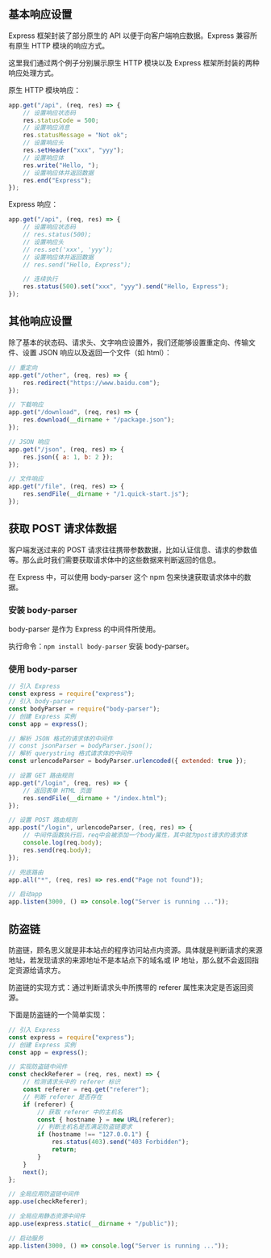 ## 基本响应设置

Express 框架封装了部分原生的 API 以便于向客户端响应数据。Express 兼容所有原生 HTTP 模块的响应方式。

这里我们通过两个例子分别展示原生 HTTP 模块以及 Express 框架所封装的两种响应处理方式。

原生 HTTP 模块响应：

```javascript
app.get("/api", (req, res) => {
    // 设置响应状态码
    res.statusCode = 500;
    // 设置响应消息
    res.statusMessage = "Not ok";
    // 设置响应头
    res.setHeader("xxx", "yyy");
    // 设置响应体
    res.write("Hello, ");
    // 设置响应体并返回数据
    res.end("Express");
});
```

Express 响应：

```javascript
app.get("/api", (req, res) => {
    // 设置响应状态码
    // res.status(500);
    // 设置响应头
    // res.set('xxx', 'yyy');
    // 设置响应体并返回数据
    // res.send("Hello, Express");

    // 连续执行
    res.status(500).set("xxx", "yyy").send("Hello, Express");
});
```

## 其他响应设置

除了基本的状态码、请求头、文字响应设置外，我们还能够设置重定向、传输文件、设置 JSON 响应以及返回一个文件（如 html）：

```javascript
// 重定向
app.get("/other", (req, res) => {
    res.redirect("https://www.baidu.com");
});

// 下载响应
app.get("/download", (req, res) => {
    res.download(__dirname + "/package.json");
});

// JSON 响应
app.get("/json", (req, res) => {
    res.json({ a: 1, b: 2 });
});

// 文件响应
app.get("/file", (req, res) => {
    res.sendFile(__dirname + "/1.quick-start.js");
});
```

## 获取 POST 请求体数据

客户端发送过来的 POST 请求往往携带参数数据，比如认证信息、请求的参数值等。那么此时我们需要获取请求体中的这些数据来判断返回的信息。

在 Express 中，可以使用 body-parser 这个 npm 包来快速获取请求体中的数据。

### 安装 body-parser

body-parser 是作为 Express 的中间件所使用。

执行命令：`npm install body-parser` 安装 body-parser。

### 使用 body-parser

```javascript
// 引入 Express
const express = require("express");
// 引入 body-parser
const bodyParser = require("body-parser");
// 创建 Express 实例
const app = express();

// 解析 JSON 格式的请求体的中间件
// const jsonParser = bodyParser.json();
// 解析 querystring 格式请求体的中间件
const urlencodeParser = bodyParser.urlencoded({ extended: true });

// 设置 GET 路由规则
app.get("/login", (req, res) => {
    // 返回表单 HTML 页面
    res.sendFile(__dirname + "/index.html");
});

// 设置 POST 路由规则
app.post("/login", urlencodeParser, (req, res) => {
    // 中间件函数执行后，req中会被添加一个body属性，其中就为post请求的请求体
    console.log(req.body);
    res.send(req.body);
});

// 兜底路由
app.all("*", (req, res) => res.end("Page not found"));

// 启动app
app.listen(3000, () => console.log("Server is running ..."));
```

## 防盗链

防盗链，顾名思义就是非本站点的程序访问站点内资源。具体就是判断请求的来源地址，若发现请求的来源地址不是本站点下的域名或 IP 地址，那么就不会返回指定资源给请求方。

防盗链的实现方式：通过判断请求头中所携带的 referer 属性来决定是否返回资源。

下面是防盗链的一个简单实现：

```javascript
// 引入 Express
const express = require("express");
// 创建 Express 实例
const app = express();

// 实现防盗链中间件
const checkReferer = (req, res, next) => {
    // 检测请求头中的 referer 标识
    const referer = req.get("referer");
    // 判断 referer 是否存在
    if (referer) {
        // 获取 referer 中的主机名
        const { hostname } = new URL(referer);
        // 判断主机名是否满足防盗链要求
        if (hostname !== "127.0.0.1") {
            res.status(403).send("403 Forbidden");
            return;
        }
    }
    next();
};

// 全局应用防盗链中间件
app.use(checkReferer);

// 全局应用静态资源中间件
app.use(express.static(__dirname + "/public"));

// 启动服务
app.listen(3000, () => console.log("Server is running ..."));
```

